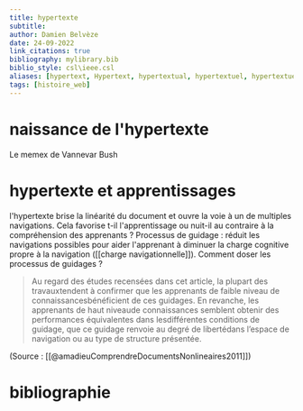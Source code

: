 ```yaml
---
title: hypertexte
subtitle:
author: Damien Belvèze
date: 24-09-2022
link_citations: true
bibliography: mylibrary.bib
biblio_style: csl\ieee.csl
aliases: [hypertext, Hypertext, hypertextual, hypertextuel, hypertextuelle, hypertextes, hypertexts, hypertextually, liens hypertextes]
tags: [histoire_web]
---
```


# naissance de l'hypertexte

Le memex de Vannevar Bush

# hypertexte et apprentissages

l'hypertexte brise la linéarité du document et ouvre la voie à un de multiples navigations. Cela favorise t-il l'apprentissage ou nuit-il au contraire à la compréhension des apprenants ?
Processus de guidage : réduit les navigations possibles pour aider l'apprenant à diminuer la charge cognitive propre à la navigation ([[charge navigationnelle]]). 
Comment doser les processus de guidages ? 

> Au regard des études recensées dans cet article, la plupart des travauxtendent à confirmer que les apprenants de faible niveau de connaissancesbénéficient de ces guidages. En revanche, les apprenants de haut niveaude connaissances semblent obtenir des performances équivalentes dans lesdifférentes conditions de guidage, que ce guidage renvoie au degré de libertédans l’espace de navigation ou au type de structure présentée.  

(Source : [[@amadieuComprendreDocumentsNonlineaires2011]])




# bibliographie

